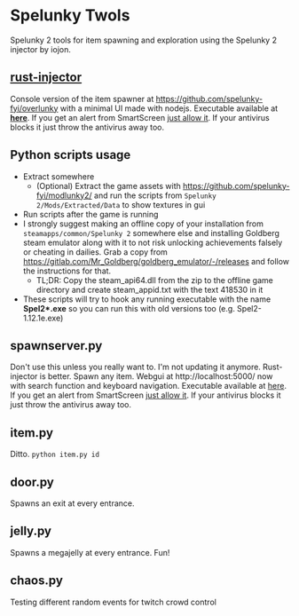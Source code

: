 # Spelunky Twols
Spelunky 2 tools for item spawning and exploration using the Spelunky 2 injector by iojon.

## [rust-injector](rust-injector)
Console version of the item spawner at https://github.com/spelunky-fyi/overlunky with a minimal UI made with nodejs. Executable available at **[here](https://github.com/Dregu/Spelunky2ls/releases/latest)**. If you get an alert from SmartScreen [just allow it](https://imgur.com/a/jzv8og5). If your antivirus blocks it just throw the antivirus away too.

## Python scripts usage
  - Extract somewhere
    - (Optional) Extract the game assets with https://github.com/spelunky-fyi/modlunky2/ and run the scripts from `Spelunky 2/Mods/Extracted/Data` to show textures in gui
  - Run scripts after the game is running
  - I strongly suggest making an offline copy of your installation from `steamapps/common/Spelunky 2` somewhere else and installing Goldberg steam emulator along with it to not risk unlocking achievements falsely or cheating in dailies. Grab a copy from https://gitlab.com/Mr_Goldberg/goldberg_emulator/-/releases and follow the instructions for that.
    - TL;DR: Copy the steam_api64.dll from the zip to the offline game directory and create steam_appid.txt with the text 418530 in it
  - These scripts will try to hook any running executable with the name **Spel2\*.exe** so you can run this with old versions too (e.g. Spel2-1.12.1e.exe)
  
## spawnserver.py
Don't use this unless you really want to. I'm not updating it anymore. Rust-injector is better. Spawn any item. Webgui at http://localhost:5000/ now with search function and keyboard navigation. Executable available at [here](https://github.com/Dregu/Spelunky2ls/releases/tag/0.4). If you get an alert from SmartScreen [just allow it](https://imgur.com/a/jzv8og5). If your antivirus blocks it just throw the antivirus away too.

## item.py
Ditto. `python item.py id`

## door.py
Spawns an exit at every entrance.

## jelly.py
Spawns a megajelly at every entrance. Fun!

## chaos.py
Testing different random events for twitch crowd control
